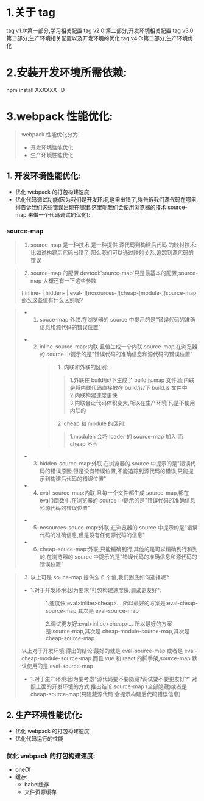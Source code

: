 # 1.关于 tag

tag v1.0:第一部分,学习相关配置
tag v2.0:第二部分,开发环境相关配置
tag v3.0:第二部分,生产环境相关配置以及开发环境的优化
tag v4.0:第二部分,生产环境优化


# 2.安装开发环境所需依赖:

npm install XXXXXX -D

# 3.webpack 性能优化:

> webpack 性能优化分为:
>
> - 开发环境性能优化
> - 生产环境性能优化

## 1. 开发环境性能优化:

- 优化 webpack 的打包构建速度
- 优化代码调试功能(因为我们是开发环境,这里出错了,得告诉我们源代码在哪里,得告诉我们这些错误出现在哪里.这里呢我们会使用浏览器的技术 source-map 来做一个代码调试的优化):

### source-map

> 1. source-map 是一种技术,是一种提供 源代码到构建后代码 的映射技术:比如说构建后代码出错了,那么我们可以通过映射关系,追踪到源代码的错误

> 2. source-map 的配置 devtool:'source-map'只是最基本的配置,source-map 大概还有一下这些参数:
>
> [ inline- | hidden- | eval- ][nosources-][cheap-[module-]]source-map
> 那么这些值有什么区别呢?

> - 1. souce-map:外联.在浏览器的 source 中提示的是"错误代码的准确信息和源代码的错误位置"
>
> * 2. inline-source-map:内联.且值生成一个内联 source-map.在浏览器的 source 中提示的是"错误代码的准确信息和源代码的错误位置"
>      > 1. 内联和外联的区别:
>      >
>      > > 1.外联在 build/js/下生成了 build.js.map 文件.而内联是将内联代码直接放在 build/js/下 build.js 文件中  
>      > > 2.内联构建速度更快  
>      > > 3.内联会让代码体积变大,所以在生产环境下,是不使用内联的
>      >
>      > 2. cheap 和 module 的区别:
>      >
>      > > 1.moduleh 会将 loader 的 source-map 加入.而 cheap 不会
>
> - 3. hidden-source-map:外联.在浏览器的 source 中提示的是"错误代码的错误原因,但是没有错误位置,不能追踪到源代码的错误,只能提示到构建后代码的错误位置"
> - 4. eval-source-map:内联.且每一个文件都生成 source-map,都在 eval()函数中.在浏览器的 source 中提示的是"错误代码的准确信息和源代码的错误位置"
>
> * 5. nosources-souce-map:外联,在浏览器的 source 中提示的是"错误代码的准确信息,但是没有任何源代码的信息"
> * 6. cheap-souce-map:外联,只能精确到行,其他的是可以精确到行和列的.在浏览器的 source 中提示的是"错误代码的准确信息和源代码的错误位置"

> 3. 以上可是 souce-map 提供么 6 个值,我们到底如何选择呢?
>
> - 1.对于开发环境:因为要求"打包构建速度快,调试更友好":
>
>   > 1.速度快:eval>inlibe>cheap>...
>   > 所以最好的方案是:eval-cheap-source-map,其次是 eval-source-map
>   >
>   > 2.调试更友好:eval>inlibe>cheap>...
>   > 所以最好的方案是:source-map,其次是 cheap-module-source-map,其次是 cheap-source-map
>
> 以上对于开发环境,得出的结论:最好的就是 eval-source-map 或者是 eval-cheap-module-source-map.而且 vue 和 react 的脚手架,source-map 默认使用的是 eval-source-map
>
> - 1.对于生产环境:因为要考虑"源代码要不要隐藏?调试要不要更友好?"
>   对照上面的开发环境的方式,推出结论:source-map (全部隐藏)或者是 cheap-source-map(只隐藏源代码.会提示构建后代码错误信息)

## 2. 生产环境性能优化:

- 优化 webpack 的打包构建速度
- 优化代码运行的性能

### 优化 webpack 的打包构建速度:
* oneOf
* 缓存:
  * babel缓存
  * 文件资源缓存